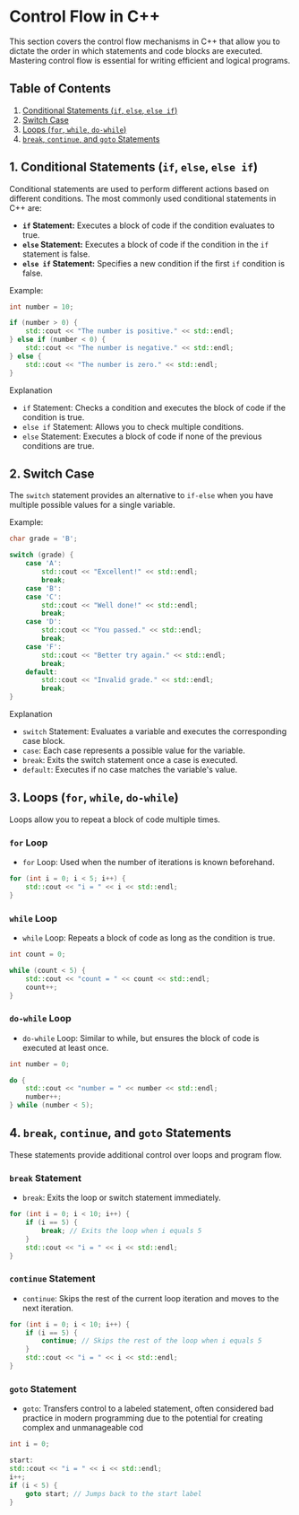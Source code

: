 # Control Flow in C++

This section covers the control flow mechanisms in C++ that allow you to dictate the order in which statements and code blocks are executed. Mastering control flow is essential for writing efficient and logical programs.

## Table of Contents

1. [Conditional Statements (`if`, `else`, `else if`)](#conditional-statements-if-else-else-if)
2. [Switch Case](#switch-case)
3. [Loops (`for`, `while`, `do-while`)](#loops-for-while-do-while)
4. [`break`, `continue`, and `goto` Statements](#break-continue-and-goto-statements)

## 1. Conditional Statements (`if`, `else`, `else if`)

Conditional statements are used to perform different actions based on different conditions. The most commonly used conditional statements in C++ are:

- **`if` Statement:** Executes a block of code if the condition evaluates to true.
- **`else` Statement:** Executes a block of code if the condition in the `if` statement is false.
- **`else if` Statement:** Specifies a new condition if the first `if` condition is false.

Example:

```cpp
int number = 10;

if (number > 0) {
    std::cout << "The number is positive." << std::endl;
} else if (number < 0) {
    std::cout << "The number is negative." << std::endl;
} else {
    std::cout << "The number is zero." << std::endl;
}
```

Explanation
- `if` Statement: Checks a condition and executes the block of code if the condition is true.
- `else if` Statement: Allows you to check multiple conditions.
- `else` Statement: Executes a block of code if none of the previous conditions are true.

## 2. Switch Case

The `switch` statement provides an alternative to `if-else` when you have multiple possible values for a single variable.

Example:

```cpp
char grade = 'B';

switch (grade) {
    case 'A':
        std::cout << "Excellent!" << std::endl;
        break;
    case 'B':
    case 'C':
        std::cout << "Well done!" << std::endl;
        break;
    case 'D':
        std::cout << "You passed." << std::endl;
        break;
    case 'F':
        std::cout << "Better try again." << std::endl;
        break;
    default:
        std::cout << "Invalid grade." << std::endl;
        break;
}
```

Explanation
- `switch` Statement: Evaluates a variable and executes the corresponding case block.
- `case`: Each case represents a possible value for the variable.
- `break`: Exits the switch statement once a case is executed.
- `default`: Executes if no case matches the variable's value.

## 3. Loops (`for`, `while`, `do-while`)

Loops allow you to repeat a block of code multiple times.

### `for` Loop

- `for` Loop: Used when the number of iterations is known beforehand.

```cpp
for (int i = 0; i < 5; i++) {
    std::cout << "i = " << i << std::endl;
}
```

### `while` Loop

- `while` Loop: Repeats a block of code as long as the condition is true.

```cpp
int count = 0;

while (count < 5) {
    std::cout << "count = " << count << std::endl;
    count++;
}
```

### `do-while` Loop

- `do-while` Loop: Similar to while, but ensures the block of code is executed at least once.

```cpp
int number = 0;

do {
    std::cout << "number = " << number << std::endl;
    number++;
} while (number < 5);
```

## 4. `break`, `continue`, and `goto` Statements

These statements provide additional control over loops and program flow.

### `break` Statement

- `break`: Exits the loop or switch statement immediately.

```cpp
for (int i = 0; i < 10; i++) {
    if (i == 5) {
        break; // Exits the loop when i equals 5
    }
    std::cout << "i = " << i << std::endl;
}
```

### `continue` Statement

- `continue`: Skips the rest of the current loop iteration and moves to the next iteration.

```cpp
for (int i = 0; i < 10; i++) {
    if (i == 5) {
        continue; // Skips the rest of the loop when i equals 5
    }
    std::cout << "i = " << i << std::endl;
}
```

### `goto` Statement

- `goto`: Transfers control to a labeled statement, often considered bad practice in modern programming due to the potential for creating complex and unmanageable cod

```cpp
int i = 0;

start:
std::cout << "i = " << i << std::endl;
i++;
if (i < 5) {
    goto start; // Jumps back to the start label
}
```